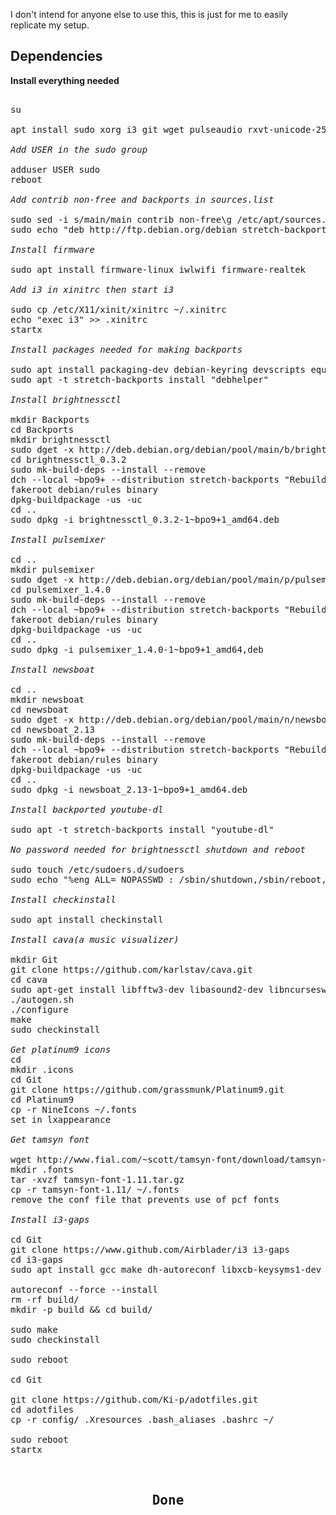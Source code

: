 
I don't intend for anyone else to use this, this is just for me to easily replicate my setup.

## Dependencies
**Install everything needed**

<pre>

su

apt install sudo xorg i3 git wget pulseaudio rxvt-unicode-256color tmux cmus feh suckless-tools firefox-esr thunar catfish python3-pip mpv vim-gtk3 idle3 mupdf abiword gimp lxappearance system-config-printer network-manager 

<i>Add USER in the sudo group</i>

adduser USER sudo  
reboot

<i>Add contrib non-free and backports in sources.list</i>

sudo sed -i s/main/main contrib non-free\g /etc/apt/sources.list  
sudo echo "deb http://ftp.debian.org/debian stretch-backports main" >> /etc/apt/sources.list

<i>Install firmware</i>

sudo apt install firmware-linux iwlwifi firmware-realtek

<i>Add i3 in xinitrc then start i3</i>

sudo cp /etc/X11/xinit/xinitrc ~/.xinitrc  
echo "exec i3" >> .xinitrc  
startx

<i>Install packages needed for making backports</i>

sudo apt install packaging-dev debian-keyring devscripts equivs  
sudo apt -t stretch-backports install "debhelper"

<i>Install brightnessctl</i>

mkdir Backports  
cd Backports  
mkdir brightnessctl  
sudo dget -x http://deb.debian.org/debian/pool/main/b/brightnessctl/brightnessctl_0.3.2-1.dsc  
cd brightnessctl_0.3.2  
sudo mk-build-deps --install --remove  
dch --local ~bpo9+ --distribution stretch-backports "Rebuild for stretch-backports."  
fakeroot debian/rules binary  
dpkg-buildpackage -us -uc  
cd ..  
sudo dpkg -i brightnessctl_0.3.2-1~bpo9+1_amd64.deb

<i>Install pulsemixer</i>

cd ..  
mkdir pulsemixer  
sudo dget -x http://deb.debian.org/debian/pool/main/p/pulsemixer/pulsemixer_1.4.0-1.dsc  
cd pulsemixer_1.4.0  
sudo mk-build-deps --install --remove  
dch --local ~bpo9+ --distribution stretch-backports "Rebuild for stretch-backports."  
fakeroot debian/rules binary  
dpkg-buildpackage -us -uc  
cd ..  
sudo dpkg -i pulsemixer_1.4.0-1~bpo9+1_amd64,deb  

<i>Install newsboat</i>

cd ..  
mkdir newsboat 
cd newsboat  
sudo dget -x http://deb.debian.org/debian/pool/main/n/newsboat/newsboat_2.13-1.dsc  
cd newsboat_2.13  
sudo mk-build-deps --install --remove  
dch --local ~bpo9+ --distribution stretch-backports "Rebuild for stretch-backports."  
fakeroot debian/rules binary  
dpkg-buildpackage -us -uc  
cd ..  
sudo dpkg -i newsboat_2.13-1~bpo9+1_amd64.deb  

<i>Install backported youtube-dl</i>

sudo apt -t stretch-backports install "youtube-dl"

<i>No password needed for brightnessctl shutdown and reboot</i>

sudo touch /etc/sudoers.d/sudoers  
sudo echo "%eng ALL= NOPASSWD : /sbin/shutdown,/sbin/reboot,/usr/bin/brightnessctl" /etc/sudoers.d/sudoers  

<i>Install checkinstall</i>

sudo apt install checkinstall

<i>Install cava(a music visualizer)</i>

mkdir Git  
git clone https://github.com/karlstav/cava.git  
cd cava  
sudo apt-get install libfftw3-dev libasound2-dev libncursesw5-dev libpulse-dev libtool  
./autogen.sh  
./configure  
make  
sudo checkinstall  

<i>Get platinum9 icons</i>
cd  
mkdir .icons  
cd Git  
git clone https://github.com/grassmunk/Platinum9.git  
cd Platinum9  
cp -r NineIcons ~/.fonts  
set in lxappearance  

<i>Get tamsyn font</i>

wget http://www.fial.com/~scott/tamsyn-font/download/tamsyn-font-1.11.tar.gz  
mkdir .fonts  
tar -xvzf tamsyn-font-1.11.tar.gz  
cp -r tamsyn-font-1.11/ ~/.fonts  
remove the conf file that prevents use of pcf fonts  

<i>Install i3-gaps</i>

cd Git  
git clone https://www.github.com/Airblader/i3 i3-gaps  
cd i3-gaps  
sudo apt install gcc make dh-autoreconf libxcb-keysyms1-dev libpango1.0-dev libxcb-util0-dev xcb libxcb1-dev libxcb-icccm4-dev libyajl-dev libev-dev libxcb-xkb-dev libxcb-cursor-dev libxkbcommon-dev libxcb-xinerama0-dev libxkbcommon-x11-dev libstartup-notification0-dev libxcb-randr0-dev libxcb-xrm0 libxcb-xrm-dev libxcb-shape0-dev

autoreconf --force --install  
rm -rf build/  
mkdir -p build && cd build/  

sudo make  
sudo checkinstall  

sudo reboot

cd Git

git clone https://github.com/Ki-p/adotfiles.git  
cd adotfiles  
cp -r config/ .Xresources .bash_aliases .bashrc ~/        

sudo reboot  
startx  

<header>
<h2>Done</h2>
</header>              

</pre>
